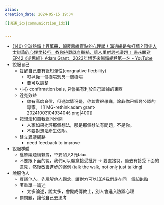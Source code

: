 ```yaml
---  
alias:  
creation_date: 2024-05-15 19:34  

[[溝通_idx|communication_idx]]


---  
```


- [(140) 全球熱銷上百萬冊，顛覆思維盲點的心理學！溝通總是鬼打牆？頂尖人士辯論的心理學技巧，教你挑戰既有觀點、讓人重新思考議題！ 書來面對EP42《逆思維》Adam Grant，2023年博客來暢銷總榜第一名 - YouTube](https://www.youtube.com/watch?v=vZLChXoMm24)
- 說服自己
    - 提醒自己要有認知彈性(congnative flexbility)
	    - 可以從一個極端到另一個極端 
	    - 要可以調整
	- 小心 confirmation bais, 只會挑有利於自己證據的東西
    - 達克效益
	    - 你有高度自信，但通常情況是，你其實很愚蠢，除非你已經是公認的專家。
        ![[IMG-rethink adam grant-20241003104934046.png|400]]
    - 把想法和自我認同分開
        - 人家如果批評那個想法，那是那個想法有問題，不是你。
        - 不要對想法產生依附。
    - 建立異議網路
        - need feedback to improve
- 說服群體
    - 還原議題複雜度，不要陷入2元bias
    - 不要跟下面的說，我們可以願意接受批評 → 要直接說，過去有接受下面的意見，然後改善進步的案例 (talk the walk, not only just talking)
- 說服他人
    - 覆議他人，先理解他人觀念，讓對方可以知道我們是在同一個起跑點
    - 著重單一論述
        - 太多論述，說太多，會變成傳教士，別人會進入防禦心理
    - 問問題，讓他自己去思考